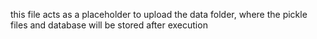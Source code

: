 this file acts as a placeholder to upload the data folder, where the pickle files and database will be stored after execution